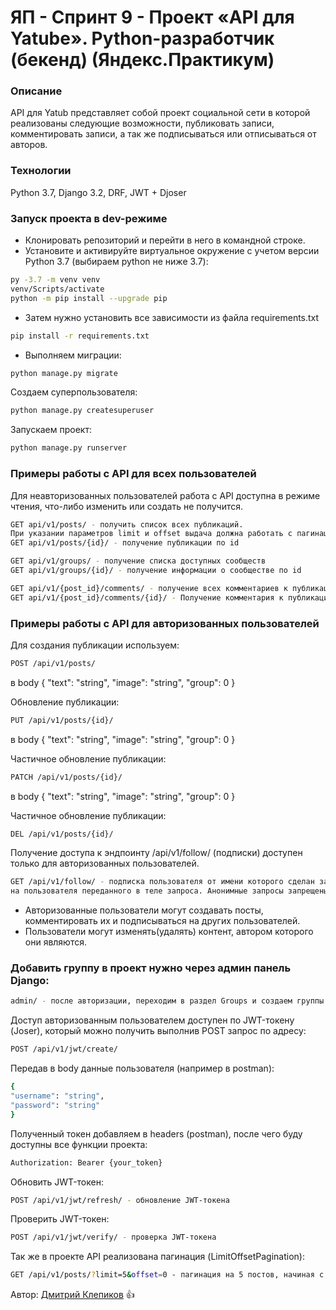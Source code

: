 # ЯП - Спринт 9 - Проект «API для Yatube». Python-разработчик (бекенд) (Яндекс.Практикум)
### Описание
API для Yatub представляет собой проект социальной сети в которой реализованы следующие возможности, 
публиковать записи, комментировать записи, а так же подписываться или отписываться от авторов.
### Технологии
Python 3.7, Django 3.2, DRF, JWT + Djoser
### Запуск проекта в dev-режиме
- Клонировать репозиторий и перейти в него в командной строке.
- Установите и активируйте виртуальное окружение c учетом версии Python 3.7 (выбираем python не ниже 3.7):
```bash
py -3.7 -m venv venv
venv/Scripts/activate
python -m pip install --upgrade pip
```
- Затем нужно установить все зависимости из файла requirements.txt
```bash
pip install -r requirements.txt
```
- Выполняем миграции:
```bash
python manage.py migrate
```
Создаем суперпользователя:
```bash
python manage.py createsuperuser
```
Запускаем проект:
```bash
python manage.py runserver
```
### Примеры работы с API для всех пользователей
Для неавторизованных пользователей работа с API доступна в режиме чтения,
что-либо изменить или создать не получится.
```bash
GET api/v1/posts/ - получить список всех публикаций.
При указании параметров limit и offset выдача должна работать с пагинацией
GET api/v1/posts/{id}/ - получение публикации по id

GET api/v1/groups/ - получение списка доступных сообществ
GET api/v1/groups/{id}/ - получение информации о сообществе по id

GET api/v1/{post_id}/comments/ - получение всех комментариев к публикации
GET api/v1/{post_id}/comments/{id}/ - Получение комментария к публикации по id
```
### Примеры работы с API для авторизованных пользователей
Для создания публикации используем:
```bash
POST /api/v1/posts/
```
в body
{
"text": "string",
"image": "string",
"group": 0
}

Обновление публикации:
```bash
PUT /api/v1/posts/{id}/
```
в body
{
"text": "string",
"image": "string",
"group": 0
}

Частичное обновление публикации:
```bash
PATCH /api/v1/posts/{id}/
```
в body
{
"text": "string",
"image": "string",
"group": 0
}

Частичное обновление публикации:
```bash
DEL /api/v1/posts/{id}/
```
Получение доступа к эндпоинту /api/v1/follow/
(подписки) доступен только для авторизованных пользователей.
```bash
GET /api/v1/follow/ - подписка пользователя от имени которого сделан запрос
на пользователя переданного в теле запроса. Анонимные запросы запрещены.
```
- Авторизованные пользователи могут создавать посты,
комментировать их и подписываться на других пользователей.
- Пользователи могут изменять(удалять) контент, автором которого они являются.

### Добавить группу в проект нужно через админ панель Django:
```bash
admin/ - после авторизации, переходим в раздел Groups и создаем группы
```
Доступ авторизованным пользователем доступен по JWT-токену (Joser),
который можно получить выполнив POST запрос по адресу:
```bash
POST /api/v1/jwt/create/
```
Передав в body данные пользователя (например в postman):
```bash
{
"username": "string",
"password": "string"
}
```
Полученный токен добавляем в headers (postman), после чего буду доступны все функции проекта:
```bash
Authorization: Bearer {your_token}
```
Обновить JWT-токен:
```bash
POST /api/v1/jwt/refresh/ - обновление JWT-токена
```
Проверить JWT-токен:
```bash
POST /api/v1/jwt/verify/ - проверка JWT-токена
```
Так же в проекте API реализована пагинация (LimitOffsetPagination):
```bash
GET /api/v1/posts/?limit=5&offset=0 - пагинация на 5 постов, начиная с первого
```

Автор: [Дмитрий Клепиков](https://github.com/themasterid) :+1:
